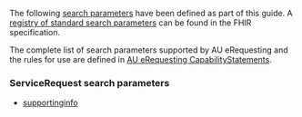The following [search parameters]({{site.data.fhir.path}}search.html) have been defined as part of this guide. A [registry of standard search parameters]({{site.data.fhir.path}}searchparameter-registry.html) can be found in the FHIR specification.

The complete list of search parameters supported by AU eRequesting and the rules for use are defined in [AU eRequesting CapabilityStatements](capability-statements.html).

### ServiceRequest search parameters

- [supportinginfo](SearchParameter-ServiceRequestSupportingInformation.html)
